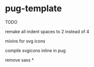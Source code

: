 # pug-template

TODO

remake all indent spaces to 2 instead of 4

mixins for svg icons

compile svgicons inline in pug

remove sass *
